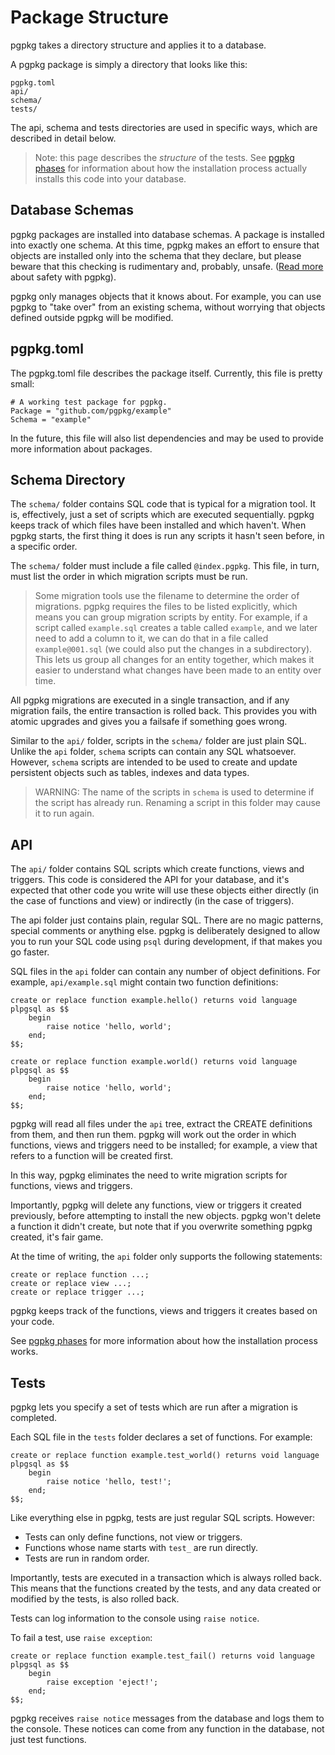 # Package Structure

pgpkg takes a directory structure and applies it to a database.

A pgpkg package is simply a directory that looks like this:

    pgpkg.toml
    api/
    schema/
    tests/

The api, schema and tests directories are used in specific ways, which are described
in detail below.

> Note: this page describes the *structure* of the tests. See [pgpkg phases](phases.md)
> for information about how the installation process actually installs this code into
> your database.

## Database Schemas

pgpkg packages are installed into database schemas. A package is installed into exactly one schema.
At this time, pgpkg makes an effort to ensure that objects are installed only into the schema that
they declare, but please beware that this checking is rudimentary and, probably, unsafe.
([Read more](safety.md) about safety with pgpkg).

pgpkg only manages objects that it knows about. For example, you can use pgpkg to "take over"
from an existing schema, without worrying that objects defined outside pgpkg will be modified.

## pgpkg.toml

The pgpkg.toml file describes the package itself. Currently, this file is pretty small:

    # A working test package for pgpkg.
    Package = "github.com/pgpkg/example"
    Schema = "example"

In the future, this file will also list dependencies and may be used to provide more information
about packages.

## Schema Directory

The `schema/` folder contains SQL code that is typical for a migration tool.
It is, effectively, just a set of scripts which are executed sequentially. pgpkg keeps track
of which files have been installed and which haven't. When pgpkg starts, the first thing
it does is run any scripts it hasn't seen before, in a specific order.

The `schema/` folder must include a file called `@index.pgpkg`. This file, in turn, must
list the order in which migration scripts must be run.

> Some migration tools use the filename to determine the order of migrations.
> pgpkg requires the files to be listed explicitly, which means you can group
> migration scripts by entity. For example, if a script called `example.sql`
> creates a table called `example`, and we later need to add a column to it,
> we can do that in a file called `example@001.sql` (we could also put the
> changes in a subdirectory). This lets us group all changes for an entity
> together, which makes it easier to understand what changes have been made
> to an entity over time.

All pgpkg migrations are executed in a single transaction, and if any migration fails,
the entire transaction is rolled back. This provides you with atomic upgrades and
gives you a failsafe if something goes wrong.

Similar to the `api/` folder, scripts in the `schema/` folder are just plain SQL.
Unlike the `api` folder, `schema` scripts can contain any SQL whatsoever. However,
`schema` scripts are intended to be used to create and update persistent objects such
as tables, indexes and data types.

> WARNING: The name of the scripts in `schema` is used to determine if the script has 
> already run. Renaming a script in this folder may cause it to run again.

## API

The `api/` folder contains SQL scripts which create functions, views and triggers. This
code is considered the API for your database, and it's expected that other code you write
will use these objects either directly (in the case of functions and view) or indirectly
(in the case of triggers).

The api folder just contains plain, regular SQL. There are no magic patterns, special
comments or anything else. pgpkg is deliberately designed to allow you to run your SQL
code using `psql` during development, if that makes you go faster.

SQL files in the `api` folder can contain any number of object definitions.
For example, `api/example.sql` might contain two function definitions:

    create or replace function example.hello() returns void language plpgsql as $$
        begin
            raise notice 'hello, world';
        end;
    $$;

    create or replace function example.world() returns void language plpgsql as $$
        begin
            raise notice 'hello, world';
        end;
    $$;

pgpkg will read all files under the `api` tree, extract the CREATE definitions from
them, and then run them. pgpkg will work out the order in which functions, views and
triggers need to be installed; for example, a view that refers to a function will be
created first.

In this way, pgpkg eliminates the need to write migration scripts for functions, views
and triggers. 

Importantly, pgpkg will delete any functions, view or triggers it created previously,
before attempting to install the new objects. pgpkg won't delete a function it didn't
create, but note that if you overwrite something pgpkg created, it's fair game.

At the time of writing, the `api` folder only supports the following statements:

    create or replace function ...;
    create or replace view ...;
    create or replace trigger ...;

pgpkg keeps track of the functions, views and triggers it creates based on your code.

See [pgpkg phases](phases.md) for more information about how the installation process
works.

## Tests

pgpkg lets you specify a set of tests which are run after a migration is completed.

Each SQL file in the `tests` folder declares a set of functions. For example:

    create or replace function example.test_world() returns void language plpgsql as $$
        begin
            raise notice 'hello, test!';
        end;
    $$;

Like everything else in pgpkg, tests are just regular SQL scripts. However:

* Tests can only define functions, not view or triggers.
* Functions whose name starts with `test_` are run directly.
* Tests are run in random order.

Importantly, tests are executed in a transaction which is always rolled back. This
means that the functions created by the tests, and any data created or modified by the
tests, is also rolled back.

Tests can log information to the console using `raise notice`.

To fail a test, use `raise exception`:

    create or replace function example.test_fail() returns void language plpgsql as $$
        begin
            raise exception 'eject!';
        end;
    $$;

pgpkg receives `raise notice` messages from the database and logs them to the console.
These notices can come from any function in the database, not just test functions.
